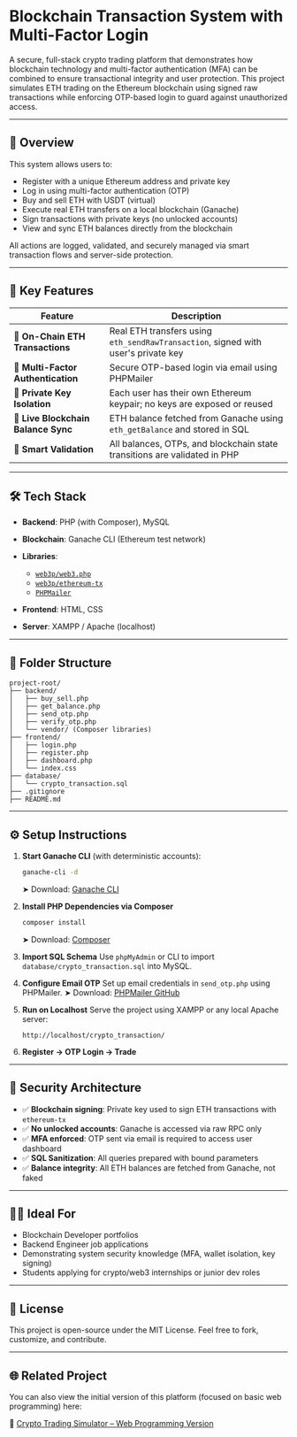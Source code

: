 # Blockchain Transaction System with Multi-Factor Login

A secure, full-stack crypto trading platform that demonstrates how blockchain technology and multi-factor authentication (MFA) can be combined to ensure transactional integrity and user protection. This project simulates ETH trading on the Ethereum blockchain using signed raw transactions while enforcing OTP-based login to guard against unauthorized access.

---

## 🚀 Overview

This system allows users to:

* Register with a unique Ethereum address and private key
* Log in using multi-factor authentication (OTP)
* Buy and sell ETH with USDT (virtual)
* Execute real ETH transfers on a local blockchain (Ganache)
* Sign transactions with private keys (no unlocked accounts)
* View and sync ETH balances directly from the blockchain

All actions are logged, validated, and securely managed via smart transaction flows and server-side protection.

---

## 🔐 Key Features

| Feature                             | Description                                                                       |
| ----------------------------------- | --------------------------------------------------------------------------------- |
| 🔗 **On-Chain ETH Transactions**    | Real ETH transfers using `eth_sendRawTransaction`, signed with user's private key |
| 🔑 **Multi-Factor Authentication**  | Secure OTP-based login via email using PHPMailer                                  |
| 🔐 **Private Key Isolation**        | Each user has their own Ethereum keypair; no keys are exposed or reused           |
| 🔄 **Live Blockchain Balance Sync** | ETH balance fetched from Ganache using `eth_getBalance` and stored in SQL         |
| 🧠 **Smart Validation**             | All balances, OTPs, and blockchain state transitions are validated in PHP         |

---

## 🛠️ Tech Stack

* **Backend**: PHP (with Composer), MySQL
* **Blockchain**: Ganache CLI (Ethereum test network)
* **Libraries**:

  * [`web3p/web3.php`](https://github.com/web3p/web3.php)
  * [`web3p/ethereum-tx`](https://github.com/web3p/ethereum-tx)
  * [`PHPMailer`](https://github.com/PHPMailer/PHPMailer)
* **Frontend**: HTML, CSS
* **Server**: XAMPP / Apache (localhost)

---

## 🧰 Folder Structure

```
project-root/
├── backend/
│   ├── buy_sell.php
│   ├── get_balance.php
│   ├── send_otp.php
│   ├── verify_otp.php
│   └── vendor/ (Composer libraries)
├── frontend/
│   ├── login.php
│   ├── register.php
│   ├── dashboard.php
│   └── index.css
├── database/
│   └── crypto_transaction.sql
├── .gitignore
├── README.md
```

---

## ⚙️ Setup Instructions

1. **Start Ganache CLI** (with deterministic accounts):

   ```bash
   ganache-cli -d
   ```

   ➤ Download: [Ganache CLI](https://trufflesuite.com/ganache/)

2. **Install PHP Dependencies via Composer**

   ```bash
   composer install
   ```

   ➤ Download: [Composer](https://getcomposer.org/)

3. **Import SQL Schema**
   Use `phpMyAdmin` or CLI to import `database/crypto_transaction.sql` into MySQL.

4. **Configure Email OTP**
   Set up email credentials in `send_otp.php` using PHPMailer.
   ➤ Download: [PHPMailer GitHub](https://github.com/PHPMailer/PHPMailer)

5. **Run on Localhost**
   Serve the project using XAMPP or any local Apache server:

   ```
   http://localhost/crypto_transaction/
   ```

6. **Register → OTP Login → Trade**

---

## 📄 Security Architecture

* ✅ **Blockchain signing**: Private key used to sign ETH transactions with `ethereum-tx`
* ✅ **No unlocked accounts**: Ganache is accessed via raw RPC only
* ✅ **MFA enforced**: OTP sent via email is required to access user dashboard
* ✅ **SQL Sanitization**: All queries prepared with bound parameters
* ✅ **Balance integrity**: All ETH balances are fetched from Ganache, not faked

---

## 🧑‍💼 Ideal For

* Blockchain Developer portfolios
* Backend Engineer job applications
* Demonstrating system security knowledge (MFA, wallet isolation, key signing)
* Students applying for crypto/web3 internships or junior dev roles

---

## 📜 License

This project is open-source under the MIT License.
Feel free to fork, customize, and contribute.

---

## 🌐 Related Project

You can also view the initial version of this platform (focused on basic web programming) here:

🔗 [Crypto Trading Simulator – Web Programming Version](https://github.com/Owais221-M/crypto-transaction-web)

